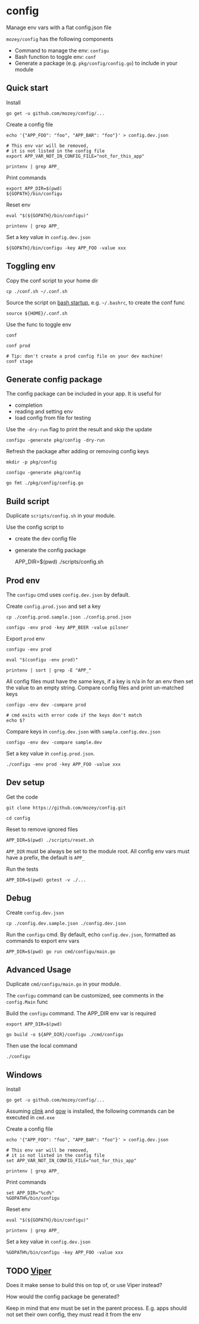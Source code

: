 # config

Manage env vars with a flat config.json file

`mozey/config` has the following components
- Command to manage the env: `configu`
- Bash function to toggle env: `conf`
- Generate a package (e.g. `pkg/config/config.go`) to include in your module


## Quick start

Install

    go get -u github.com/mozey/config/...
    
Create a config file
    
    echo '{"APP_FOO": "foo", "APP_BAR": "foo"}' > config.dev.json

    # This env var will be removed,
    # it is not listed in the config file 
    export APP_VAR_NOT_IN_CONFIG_FILE="not_for_this_app"
    
    printenv | grep APP_
    
Print commands

    export APP_DIR=$(pwd)
    ${GOPATH}/bin/configu
    
Reset env

    eval "$(${GOPATH}/bin/configu)"

    printenv | grep APP_
    
Set a key value in `config.dev.json`

    ${GOPATH}/bin/configu -key APP_FOO -value xxx
    
    
## Toggling env

Copy the conf script to your home dir

    cp ./conf.sh ~/.conf.sh

Source the script on [bash startup](https://www.gnu.org/software/bash/manual/html_node/Bash-Startup-Files.html),
e.g. `~/.bashrc`, to create the conf func

    source ${HOME}/.conf.sh
    
Use the func to toggle env

    conf 
    
    conf prod
    
    # Tip: don't create a prod config file on your dev machine! 
    conf stage
    
    
## Generate config package

The config package can be included in your app. It is useful for 
- completion
- reading and setting env
- load config from file for testing

Use the `-dry-run` flag to print the result and skip the update

    configu -generate pkg/config -dry-run
    
Refresh the package after adding or removing config keys

    mkdir -p pkg/config
    
    configu -generate pkg/config
    
    go fmt ./pkg/config/config.go

    
## Build script

Duplicate `scripts/config.sh` in your module.

Use the config script to
- create the dev config file
- generate the config package
    

    APP_DIR=$(pwd) ./scripts/config.sh


## Prod env

The `configu` cmd uses `config.dev.json` by default.

Create `config.prod.json` and set a key

    cp ./config.prod.sample.json ./config.prod.json
    
    configu -env prod -key APP_BEER -value pilsner
    
Export `prod` env

    configu -env prod
    
    eval "$(configu -env prod)"
    
    printenv | sort | grep -E "APP_"
    
All config files must have the same keys,
if a key is n/a in for an env then set the value to an empty string.
Compare config files and print un-matched keys

    configu -env dev -compare prod
    
    # cmd exits with error code if the keys don't match
    echo $?
    
Compare keys in `config.dev.json` with `sample.config.dev.json`

    configu -env dev -compare sample.dev
    
Set a key value in `config.prod.json`.

    ./configu -env prod -key APP_FOO -value xxx
    

## Dev setup

Get the code 

    git clone https://github.com/mozey/config.git
    
    cd config
    
Reset to remove ignored files

    APP_DIR=$(pwd) ./scripts/reset.sh
    
`APP_DIR` must be always be set to the module root. 
All config env vars must have a prefix, the default is `APP_`

Run the tests

    APP_DIR=$(pwd) gotest -v ./...

    
## Debug    

Create `config.dev.json`
                        
    cp ./config.dev.sample.json ./config.dev.json
    
Run the `configu` cmd.
By default, echo `config.dev.json`,
formatted as commands to export env vars

    APP_DIR=$(pwd) go run cmd/configu/main.go
    
    
## Advanced Usage

Duplicate `cmd/configu/main.go` in your module.

The `configu` command can be customized,
see comments in the `config.Main` func

Build the `configu` command.
The APP_DIR env var is required

    export APP_DIR=$(pwd) 
    
    go build -o ${APP_DIR}/configu ./cmd/configu
    
Then use the local command

    ./configu 
    
    
## Windows

Install

    go get -u github.com/mozey/config/...
    
Assuming [clink](https://mridgers.github.io/clink) and
[gow](https://github.com/bmatzelle/gow/wiki) is installed,
the following commands can be executed in `cmd.exe`

Create a config file
    
    echo '{"APP_FOO": "foo", "APP_BAR": "foo"}' > config.dev.json

    # This env var will be removed,
    # it is not listed in the config file 
    set APP_VAR_NOT_IN_CONFIG_FILE="not_for_this_app"
    
    printenv | grep APP_
    
Print commands

    set APP_DIR="%cd%"
    %GOPATH%/bin/configu
    
Reset env

    eval "$(${GOPATH}/bin/configu)"

    printenv | grep APP_
    
Set a key value in `config.dev.json`

    %GOPATH%/bin/configu -key APP_FOO -value xxx    


## TODO [Viper](https://github.com/spf13/viper) 

Does it make sense to build this on top of, or use Viper instead?

How would the config package be generated?

Keep in mind that env must be set in the parent process.
E.g. apps should not set their own config, they must read it from the env 


